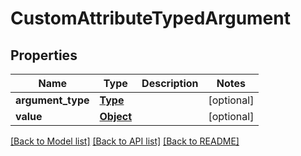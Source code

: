 # CustomAttributeTypedArgument

## Properties
Name | Type | Description | Notes
------------ | ------------- | ------------- | -------------
**argument_type** | [**Type**](Type.md) |  | [optional] 
**value** | [**Object**](Object.md) |  | [optional] 

[[Back to Model list]](../README.md#documentation-for-models) [[Back to API list]](../README.md#documentation-for-api-endpoints) [[Back to README]](../README.md)

